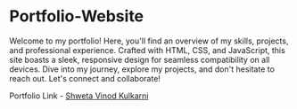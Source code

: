 # Portfolio-Website
Welcome to my portfolio! Here, you'll find an overview of my skills, projects, and professional experience. Crafted with HTML, CSS, and JavaScript, this site boasts a sleek, responsive design for seamless compatibility on all devices. Dive into my journey, explore my projects, and don't hesitate to reach out. Let's connect and collaborate!

Portfolio Link - [Shweta Vinod Kulkarni](https://shwetavinod15.github.io/Portfolio-Website/)
